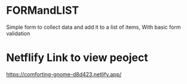 # FORMandLIST
Simple form to collect data and add it to a list of items, With basic form validation

# Netflify Link to view peoject
https://comforting-gnome-d8d423.netlify.app/

